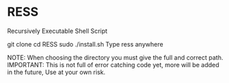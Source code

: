# RESS
Recursively Executable Shell Script

git clone 
cd RESS
sudo ./install.sh
Type ress anywhere


NOTE: When choosing the directory you must give the full and correct path.
IMPORTANT: This is not full of error catching code yet, more will be added in the future, Use at your own risk.
